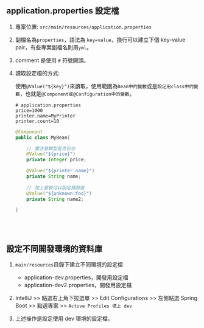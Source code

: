 ## application.properties 設定檔
1. 專案位置: `src/main/resources/application.properties`
2. 副檔名為`properties`，語法為 `key=value`，換行可以建立下個 key-value pair，有些專案副檔名則用`yml`。
3. comment 是使用 `#` 符號開頭。
4. 讀取設定檔的方式:

    使用`@Value("${key}")`來讀取，使用範圍為`Bean中的變數`或是`設定用class中的變數`，也就是`@Component或@Configuration中的變數`。

    ```properties
    # application.properties
    price=1000
    printer.name=MyPrinter
    printer.count=10
    ```
    ```java
    @Component
    public class MyBean{

        // 需注意類型是否符合
        @Value("${price}")
        private Integer price;

        @Value("${printer.name}")
        private String name;
        
        // 加上冒號可以設定預設值
        @Value("${unknown:foo}")
        private String name2;

    }
    ```

<br/>

<br/>

## 設定不同開發環境的資料庫
1. `main/resources`目錄下建立不同環境的設定檔
    * application-dev.properties，開發用設定檔
    * application-dev2.properties，開發用設定檔

2. IntelliJ >> 點選右上角下拉選單 >> Edit Configurations >> 左側點選 Spring Boot >> 點選專案 >> `Active Profiles 填上 dev`
3. 上述操作是設定使用 dev 環境的設定檔。

